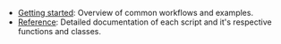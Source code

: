 - [Getting started](getting_started.md): Overview of common workflows and examples.
- [Reference](app/config.md): Detailed documentation of each script and it's respective functions and classes.